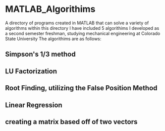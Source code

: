 # MATLAB_Algorithims
A directory of programs created in MATLAB that can solve a variety of algorithms
within this directory I have included 5 algorithims I developed as a second semester freshman, studying mechanical engineering at Colorado State University
The algorithims are as follows:
## Simpson's 1/3 method
## LU Factorization
## Root Finding, utilizing the False Position Method
## Linear Regression
## creating a matrix based off of two vectors
